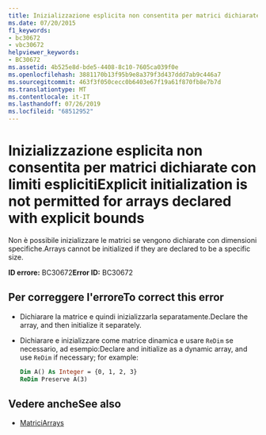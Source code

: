 ```yaml
---
title: Inizializzazione esplicita non consentita per matrici dichiarate con limiti espliciti
ms.date: 07/20/2015
f1_keywords:
- bc30672
- vbc30672
helpviewer_keywords:
- BC30672
ms.assetid: 4b525e8d-bde5-4408-8c10-7605ca039f0e
ms.openlocfilehash: 3881170b13f95b9e8a379f3d437ddd7ab9c446a7
ms.sourcegitcommit: 463f3f050cecc0b6403e67f19a61f870fb8e7b7d
ms.translationtype: MT
ms.contentlocale: it-IT
ms.lasthandoff: 07/26/2019
ms.locfileid: "68512952"
---
```

# <a name="explicit-initialization-is-not-permitted-for-arrays-declared-with-explicit-bounds"></a><span data-ttu-id="12067-102">Inizializzazione esplicita non consentita per matrici dichiarate con limiti espliciti</span><span class="sxs-lookup"><span data-stu-id="12067-102">Explicit initialization is not permitted for arrays declared with explicit bounds</span></span>

<span data-ttu-id="12067-103">Non è possibile inizializzare le matrici se vengono dichiarate con dimensioni specifiche.</span><span class="sxs-lookup"><span data-stu-id="12067-103">Arrays cannot be initialized if they are declared to be a specific size.</span></span>

<span data-ttu-id="12067-104">**ID errore:** BC30672</span><span class="sxs-lookup"><span data-stu-id="12067-104">**Error ID:** BC30672</span></span>

## <a name="to-correct-this-error"></a><span data-ttu-id="12067-105">Per correggere l'errore</span><span class="sxs-lookup"><span data-stu-id="12067-105">To correct this error</span></span>

- <span data-ttu-id="12067-106">Dichiarare la matrice e quindi inizializzarla separatamente.</span><span class="sxs-lookup"><span data-stu-id="12067-106">Declare the array, and then initialize it separately.</span></span>

- <span data-ttu-id="12067-107">Dichiarare e inizializzare come matrice dinamica e usare `ReDim` se necessario, ad esempio:</span><span class="sxs-lookup"><span data-stu-id="12067-107">Declare and initialize as a dynamic array, and use `ReDim` if necessary; for example:</span></span>

  ```vb
  Dim A() As Integer = {0, 1, 2, 3}
  ReDim Preserve A(3)
  ```

## <a name="see-also"></a><span data-ttu-id="12067-108">Vedere anche</span><span class="sxs-lookup"><span data-stu-id="12067-108">See also</span></span>

- [<span data-ttu-id="12067-109">Matrici</span><span class="sxs-lookup"><span data-stu-id="12067-109">Arrays</span></span>](../../visual-basic/programming-guide/language-features/arrays/index.md)
